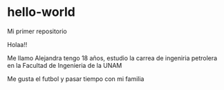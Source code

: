 # hello-world
Mi primer repositorio 

Holaa!!

Me llamo Alejandra tengo 18 años, estudio la carrea de ingeniria petrolera en la Facultad de Ingenieria de la UNAM 

Me gusta el futbol y pasar tiempo con mi familia 
